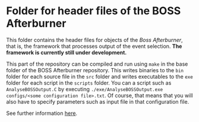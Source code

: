 Folder for header files of the BOSS Afterburner
===============================================

This folder contains the header files for objects of the *Boss Afterburner*, that is, the framework that processes output of the event selection. **The framework is currently still under development.**

This part of the repository can be compiled and run using `make` in the base folder of the BOSS Afterburner repository. This writes binaries to the `bin` folder for each source file in the `src` folder and writes executables to the `exe` folder for each script in the `scripts` folder. You can a script such as `AnalyseBOSSOutput.C` by executing `./exe/AnalyseBOSSOutput.exe configs/<some configuration file>.txt`. Of course, that means that you will also have to specify parameters such as input file in that configuration file.

See further information [here](https://besiii.gitbook.io/boss-gitbook/working-with-the-boss-afterburner/intro).
